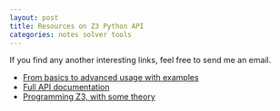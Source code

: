 ```yaml
---
layout: post
title: Resources on Z3 Python API
categories: notes solver tools
---
```


If you find any another interesting links, feel free to send me an email.

*  [From basics to advanced usage with examples](https://ericpony.github.io/z3py-tutorial/guide-examples.htm)
*  [Full API documentation](http://z3prover.github.io/api/html/index.html)
*  [Programming Z3, with some theory](https://theory.stanford.edu/~nikolaj/programmingz3.html)
